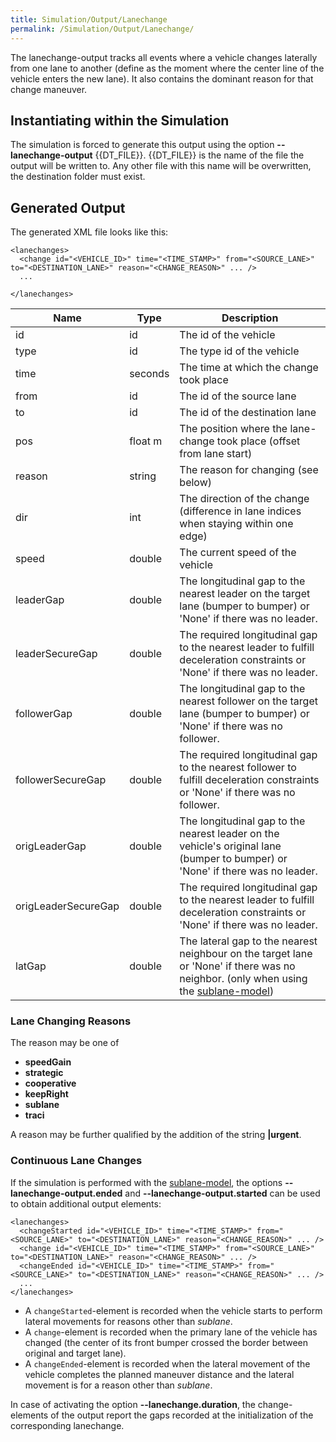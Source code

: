 ```yaml
---
title: Simulation/Output/Lanechange
permalink: /Simulation/Output/Lanechange/
---
```


The lanechange-output tracks all events where a vehicle changes
laterally from one lane to another (define as the moment where the
center line of the vehicle enters the new lane). It also contains the
dominant reason for that change maneuver.

## Instantiating within the Simulation

The simulation is forced to generate this output using the option **--lanechange-output** {{DT_FILE}}. {{DT_FILE}} is
the name of the file the output will be written to. Any other file with
this name will be overwritten, the destination folder must exist.

## Generated Output

The generated XML file looks like this:

```
<lanechanges>
  <change id="<VEHICLE_ID>" time="<TIME_STAMP>" from="<SOURCE_LANE>" to="<DESTINATION_LANE>" reason="<CHANGE_REASON>" ... />
  ...

</lanechanges>
```

| Name                | Type    | Description                                    |
| ------------------- | ------- | ---------------------------------------------------------------------------------------- |
| id                  | id      | The id of the vehicle          |
| type                | id      | The type id of the vehicle      |
| time                | seconds | The time at which the change took place            |
| from                | id      | The id of the source lane                                      |
| to                  | id      | The id of the destination lane                               |
| pos                 | float m | The position where the lane-change took place (offset from lane start)    |
| reason              | string  | The reason for changing (see below)          |
| dir                 | int     | The direction of the change (difference in lane indices when staying within one edge)               |
| speed               | double  | The current speed of the vehicle                                                                    |
| leaderGap           | double  | The longitudinal gap to the nearest leader on the target lane (bumper to bumper) or 'None' if there was no leader.    |
| leaderSecureGap     | double  | The required longitudinal gap to the nearest leader to fulfill deceleration constraints or 'None' if there was no leader.      |
| followerGap         | double  | The longitudinal gap to the nearest follower on the target lane (bumper to bumper) or 'None' if there was no follower.      |
| followerSecureGap   | double  | The required longitudinal gap to the nearest follower to fulfill deceleration constraints or 'None' if there was no follower.     |
| origLeaderGap       | double  | The longitudinal gap to the nearest leader on the vehicle's original lane (bumper to bumper) or 'None' if there was no leader.    |
| origLeaderSecureGap | double  | The required longitudinal gap to the nearest leader to fulfill deceleration constraints or 'None' if there was no leader.      |
| latGap              | double  | The lateral gap to the nearest neighbour on the target lane or 'None' if there was no neighbor. (only when using the [sublane-model](../../Simulation/SublaneModel.md)) |

### Lane Changing Reasons

The reason may be one of

- **speedGain**
- **strategic**
- **cooperative**
- **keepRight**
- **sublane**
- **traci**

A reason may be further qualified by the addition of the string
**|urgent**.

### Continuous Lane Changes

If the simulation is performed with the
[sublane-model](../../Simulation/SublaneModel.md), the options **--lanechange-output.ended** and **--lanechange-output.started**
can be used to obtain additional output elements:

```
<lanechanges>
  <changeStarted id="<VEHICLE_ID>" time="<TIME_STAMP>" from="<SOURCE_LANE>" to="<DESTINATION_LANE>" reason="<CHANGE_REASON>" ... />
  <change id="<VEHICLE_ID>" time="<TIME_STAMP>" from="<SOURCE_LANE>" to="<DESTINATION_LANE>" reason="<CHANGE_REASON>" ... />
  <changeEnded id="<VEHICLE_ID>" time="<TIME_STAMP>" from="<SOURCE_LANE>" to="<DESTINATION_LANE>" reason="<CHANGE_REASON>" ... />
  ...
</lanechanges>
```

- A `changeStarted`-element is recorded when the vehicle starts to
  perform lateral movements for reasons other than *sublane*.
- A `change`-element is recorded when the primary lane of the vehicle
  has changed (the center of its front bumper crossed the border
  between original and target lane).
- A `changeEnded`-element is recorded when the lateral movement of the
  vehicle completes the planned maneuver distance and the lateral
  movement is for a reason other than *sublane*.

In case of activating the option **--lanechange.duration**, the change-elements of the output
report the gaps recorded at the initialization of the corresponding
lanechange.